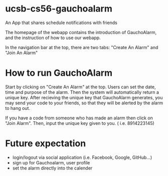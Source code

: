 # ucsb-cs56-gauchoalarm
An App that shares schedule notifications with friends

The homepage of the webapp contains the introduction of GauchoAlarm, and the instruction of how to use our webapp.

In the navigation bar at the top, there are two tabs: "Create An Alarm" and "Join An Alarm"

# How to run GauchoAlarm
Start by clicking on "Create An Alarm" at the top.
Users can set the date, time and purpose of the alarm. Then the system will automatically return a unique key.
After recieving the unique key that GauchoAlarm generates, you may send your code to your friends,
so that they will be alerted by the alarm to hang out. 

If you have a code from someone who has made an alarm then click on "Join Alarm".
Then, input the unique key given to you. ( i.e. 8914223145) 

# Future expectation
- login/logout via social application (i.e. Facebook, Google, GitHub...)
- sign up for Gauchoalarm, user profile
- set the alarm directly into the calender
